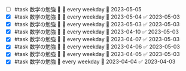 - [ ] #task 数学の勉強 🔽 🔁 every weekday 📅 2023-05-05
- [x] #task 数学の勉強 🔽 🔁 every weekday 📅 2023-05-04 ✅ 2023-05-03
- [x] #task 数学の勉強 🔽 🔁 every weekday 📅 2023-05-03 ✅ 2023-05-03
- [x] #task 数学の勉強 🔽 🔁 every weekday 📅 2023-04-10 ✅ 2023-05-03
- [x] #task 数学の勉強 🔽 🔁 every weekday 📅 2023-04-07 ✅ 2023-05-03
- [x] #task 数学の勉強 🔽 🔁 every weekday 📅 2023-04-06 ✅ 2023-05-03
- [x] #task 数学の勉強 🔽 🔁 every weekday 📅 2023-04-05 ✅ 2023-05-03
- [x] #task 数学の勉強 🔁 every weekday 📅 2023-04-04 ✅ 2023-04-03
